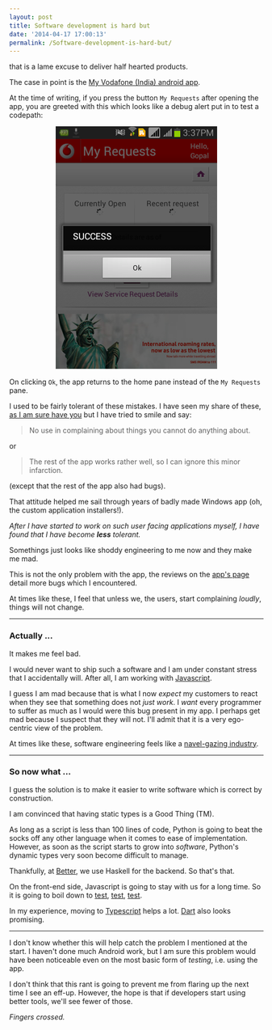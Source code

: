 ```yaml
---
layout: post
title: Software development is hard but
date: '2014-04-17 17:00:13'
permalink: /Software-development-is-hard-but/
---
```


that is a lame excuse to deliver half hearted products.

The case in point is the [My Vodafone (India) android app](https://play.google.com/store/apps/details?id=com.mventus.selfcare.activity).

At the time of writing, if you press the button `My Requests` after opening the app, you are greeted with this which looks like a debug alert put in to test a codepath:

<div style="text-align: center">
<img src="/content/images/2014/Apr/Screenshot_2014_04_17_15_37_24.png" alt="Screen shot of Vodaphone App's My Request screen">
</div>

On clicking `Ok`, the app returns to the home pane instead of the `My Requests` pane.

I used to be fairly tolerant of these mistakes. I have seen my share of these, [as I am sure have you](http://thedailywtf.com/Series/Error_0x27_d.aspx) but I have tried to smile and say:

> No use in complaining about things you cannot do anything about.

or 

> The rest of the app works rather well, so I can ignore this minor infarction.

(except that the rest of the app also had bugs).

That attitude helped me sail through years of badly made Windows app (oh, the custom application installers!).

*After I have started to work on such user facing applications myself, I have found that I have become **less** tolerant.*

Somethings just looks like shoddy engineering to me now and they make me mad.

This is not the only problem with the app, the reviews on the [app's page](https://play.google.com/store/apps/details?id=com.mventus.selfcare.activity) detail more bugs which I encountered.

At times like these, I feel that unless we, the users, start complaining *loudly*, things will not change.

----

### Actually ...

It makes me feel bad. 

I would never want to ship such a software and I am under constant stress that I accidentally will. After all, I am working with [Javascript](https://www.destroyallsoftware.com/talks/wat‎).

I guess I am mad because that is what I now _expect_ my customers to react when they see that something does not *just work*. I *want* every programmer to suffer as much as I would were this bug present in my app. I perhaps get mad because I suspect that they will not. I'll admit that it is a very ego-centric view of the problem.

At times like these, software engineering feels like a [navel-gazing industry](http://www.jwz.org/blog/2011/11/watch-a-vc-use-my-name-to-sell-a-con/).

----

### So now what ...

I guess the solution is to make it easier to write software which is correct by construction.

I am convinced that having static types is a Good Thing (TM).

As long as a script is less than 100 lines of code, Python is going to beat the socks off any other language when it comes to ease of implementation. However, as soon as the script starts to grow into *software*, Python's dynamic types very soon become difficult to manage.
 
Thankfully, at [Better](http://better.com/), we use Haskell for the backend. So that's that.

On the front-end side, Javascript is going to stay with us for a long time. So it is going to boil down to [test](http://stackoverflow.com/questions/300855/javascript-unit-test-tools-for-tdd), [test](https://browserling.com/), [test](http://www.browserstack.com/).

In my experience, moving to [Typescript](https://typescript.codeplex.com/) helps a lot. [Dart](https://www.dartlang.org/) also looks promising. 

----


I don't know whether this will help catch the problem I mentioned at the start. I haven't done much Android work, but I am sure this problem would have been noticeable even on the most basic form of *testing*, i.e. using the app. 

I don't think that this rant is going to prevent me from flaring up the next time I see an eff-up. However, the hope is that if developers start using better tools, we'll see fewer of those.

*Fingers crossed.*

